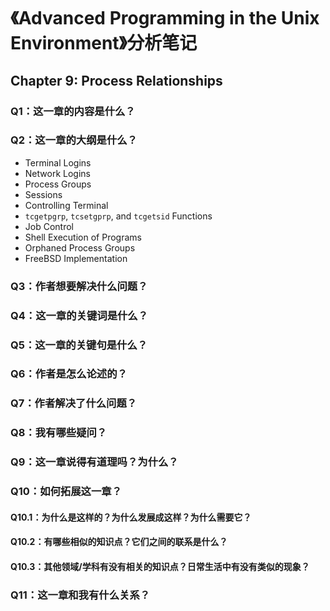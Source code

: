 # 《Advanced Programming in the Unix Environment》分析笔记

## Chapter 9: Process Relationships

### Q1：这一章的内容是什么？

### Q2：这一章的大纲是什么？

- Terminal Logins
- Network Logins
- Process Groups
- Sessions
- Controlling Terminal
- `tcgetpgrp`, `tcsetgprp`, and `tcgetsid` Functions
- Job Control
- Shell Execution of Programs
- Orphaned Process Groups
- FreeBSD Implementation

### Q3：作者想要解决什么问题？

### Q4：这一章的关键词是什么？

### Q5：这一章的关键句是什么？

### Q6：作者是怎么论述的？

### Q7：作者解决了什么问题？

### Q8：我有哪些疑问？

### Q9：这一章说得有道理吗？为什么？

### Q10：如何拓展这一章？

#### Q10.1：为什么是这样的？为什么发展成这样？为什么需要它？

#### Q10.2：有哪些相似的知识点？它们之间的联系是什么？

#### Q10.3：其他领域/学科有没有相关的知识点？日常生活中有没有类似的现象？

### Q11：这一章和我有什么关系？
